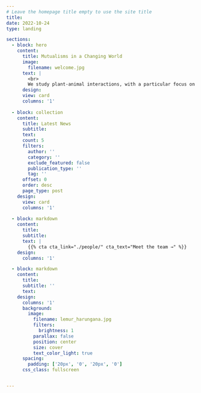 ```yaml
---
# Leave the homepage title empty to use the site title
title:
date: 2022-10-24
type: landing

sections:
  - block: hero
    content:
      title: Mutualisms in a Changing World
      image:
        filename: welcome.jpg
      text: |
        <br>
        We study plant-animal interactions, with a particular focus on seed dispersal and frugivory. Many of our projects are geared towards documenting understudied interactions, assessing the structure of mutualisms at the individual-individual and species interaction levels, and examine how interactions are impacted by human-driven environmental change.
      design:
      view: card
      columns: '1'
      
  - block: collection
    content:
      title: Latest News
      subtitle:
      text:
      count: 5
      filters:
        author: ''
        category: ''
        exclude_featured: false
        publication_type: ''
        tag: ''
      offset: 0
      order: desc
      page_type: post
    design:
      view: card
      columns: '1'
  
  - block: markdown
    content:
      title:
      subtitle:
      text: |
        {{% cta cta_link="./people/" cta_text="Meet the team →" %}}
    design:
      columns: '1'

  - block: markdown
    content:
      title:
      subtitle: ''
      text:
    design:
      columns: '1'
      background:
        image: 
          filename: lemur_harungana.jpg
          filters:
            brightness: 1
          parallax: false
          position: center
          size: cover
          text_color_light: true
      spacing:
        padding: ['20px', '0', '20px', '0']
      css_class: fullscreen


---
```

